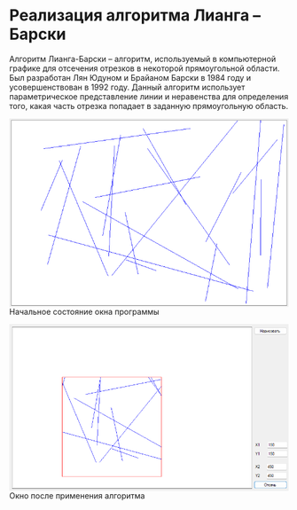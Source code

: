 <h1>Реализация алгоритма Лианга – Барски</h1>
<p>Алгоритм Лианга-Барски – алгоритм, используемый в компьютерной графике для отсечения отрезков в некоторой прямоугольной области. Был разработан Лян Юдуном и Брайаном Барски в 1984 году и усовершенствован в 1992 году. Данный алгоритм использует параметрическое представление линии и неравенства для определения того, какая часть отрезка попадает в заданную прямоугольную область.</p>
<p><img alt="" src="https://github.com/Sergey-94/Liang-Barsky/blob/master/image8.png" style="float:left; margin-right:10px" /></p>
<p>Начальное состояние окна программы</p>
<p><img alt="" src="https://github.com/Sergey-94/Liang-Barsky/blob/master/image9.png" style="float:left; margin-right:10px" /></p>
<p>Окно после применения алгоритма</p>

